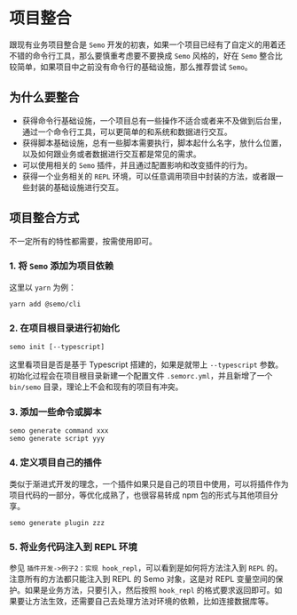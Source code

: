 # 项目整合

跟现有业务项目整合是 `Semo` 开发的初衷，如果一个项目已经有了自定义的用着还不错的命令行工具，那么要慎重考虑要不要换成 `Semo` 风格的，好在 `Semo` 整合比较简单，如果项目中之前没有命令行的基础设施，那么推荐尝试 `Semo`。

## 为什么要整合

- 获得命令行基础设施，一个项目总有一些操作不适合或者来不及做到后台里，通过一个命令行工具，可以更简单的和系统和数据进行交互。
- 获得脚本基础设施，总有一些脚本需要执行，脚本起什么名字，放什么位置，以及如何跟业务或者数据进行交互都是常见的需求。
- 可以使用相关的 `Semo` 插件，并且通过配置影响和改变插件的行为。
- 获得一个业务相关的 `REPL` 环境，可以任意调用项目中封装的方法，或者跟一些封装的基础设施进行交互。

## 项目整合方式

不一定所有的特性都需要，按需使用即可。

### 1. 将 `Semo` 添加为项目依赖

这里以 `yarn` 为例：

```
yarn add @semo/cli
```

### 2. 在项目根目录进行初始化

```
semo init [--typescript]
```

这里看项目是否是基于 Typescript 搭建的，如果是就带上 `--typescript` 参数。初始化过程会在项目根目录新建一个配置文件 `.semorc.yml`，并且新增了一个 `bin/semo` 目录，理论上不会和现有的项目有冲突。

### 3. 添加一些命令或脚本

```
semo generate command xxx
semo generate script yyy
```

### 4. 定义项目自己的插件

类似于渐进式开发的理念，一个插件如果只是自己的项目中使用，可以将插件作为项目代码的一部分，等优化成熟了，也很容易转成 npm 包的形式与其他项目分享。

```
semo generate plugin zzz
```

### 5. 将业务代码注入到 REPL 环境

参见 `插件开发->例子2：实现 hook_repl`，可以看到是如何将方法注入到 `REPL` 的。注意所有的方法都只能注入到 REPL 的 Semo 对象，这是对 REPL 变量空间的保护。如果是业务方法，只要引入，然后按照 `hook_repl` 的格式要求返回即可。如果要让方法生效，还需要自己去处理方法对环境的依赖，比如连接数据库等。
